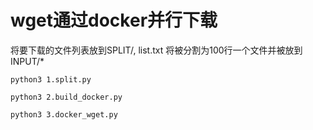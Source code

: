 # wget通过docker并行下载

将要下载的文件列表放到SPLIT/, list.txt 将被分割为100行一个文件并被放到INPUT/*

```
python3 1.split.py
```

```
python3 2.build_docker.py
```

```
python3 3.docker_wget.py
```
